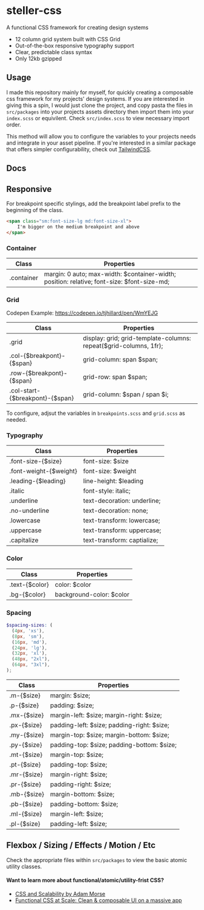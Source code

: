 # steller-css
A functional CSS framework for creating design systems

* 12 column grid system built with CSS Grid
* Out-of-the-box responsive typography support
* Clear, predictable class syntax
* Only 12kb gzipped

## Usage

I made this repository mainly for myself, for quickly creating a composable css framework for my projects' design systems. If you are interested in giving this a spin, I would just clone the project, and copy pasta the files in `src/packages` into your projects assets directory then import them into your `index.scss` or equivilent. Check `src/index.scss` to view necessary import order.

This method will allow you to configure the variables to your projects needs and integrate in your asset pipeline. If you're interested in a similar package that offers simpler configurability, check out [TailwindCSS](https://tailwindcss.com).

## Docs

## Responsive

For breakpoint specific stylings, add the breakpoint label prefix to the beginning of the class.

```html
<span class="sm:font-size-lg md:font-size-xl">
	I'm bigger on the medium breakpoint and above
</span>
```

### Container
| Class | Properties |
| --- | --- |
| .container | margin: 0 auto; max-width: $container-width; position: relative; font-size: $font-size-md; |

### Grid

Codepen Example: https://codepen.io/tjhillard/pen/WmYEJG

| Class | Properties |
| --- | --- |
| .grid | display: grid; grid-template-columns: repeat($grid-columns, 1fr); |
| .col-{$breakpont}-{$span} | grid-column: span $span; |
| .row-{$breakpont}-{$span} | grid-row: span $span; |
| .col-start-{$breakpont}-{$span} | grid-column: $span / span $i; |

To configure, adjsut the variables in `breakpoints.scss` and `grid.scss` as needed.

### Typography

| Class | Properties |
| --- | --- |
| .font-size-{$size} | font-size: $size |
| .font-weight-{$weight} | font-size: $weight |
| .leading-{$leading} | line-height: $leading |
| .italic | font-style: italic; |
| .underline | text-decoration: underline; |
| .no-underline | text-decoration: none; |
| .lowercase | text-transform: lowercase; |
| .uppercase | text-transform: uppercase; |
| .capitalize | text-transform: captialize; |

### Color

| Class | Properties |
| --- | --- |
| .text-{$color} | color: $color |
| .bg-{$color} | background-color: $color |

### Spacing

```scss
$spacing-sizes: (
  (4px, 'xs'),
  (8px, 'sm'),
  (16px, 'md'),
  (24px, 'lg'),
  (32px, 'xl'),
  (48px, "2xl"),
  (64px, "3xl"),
);
```

| Class | Properties |
| --- | --- |
| .m-{$size} | margin: $size; |
| .p-{$size} | padding: $size; |
| .mx-{$size} | margin-left: $size; margin-right: $size; |
| .px-{$size} | padding-left: $size; padding-right: $size; |
| .my-{$size} | margin-top: $size; margin-bottom: $size; |
| .py-{$size} | padding-top: $size; padding-bottom: $size; |
| .mt-{$size} | margin-top: $size; |
| .pt-{$size} | padding-top: $size; |
| .mr-{$size} | margin-right: $size; |
| .pr-{$size} | padding-right: $size; |
| .mb-{$size} | margin-bottom: $size; |
| .pb-{$size} | padding-bottom: $size; |
| .ml-{$size} | margin-left: $size; |
| .pl-{$size} | padding-left: $size; |

## Flexbox / Sizing / Effects / Motion / Etc
Check the appropriate files within `src/packages` to view the basic atomic utility classes.

#### Want to learn more about functional/atomic/utility-frist CSS?

* [CSS and Scalability by Adam Morse](http://mrmrs.cc/writing/2016/03/24/scalable-css/)
* [Functional CSS at Scale: Clean & composable UI on a massive app](https://www.youtube.com/watch?v=uHVqbCPnOwU)
